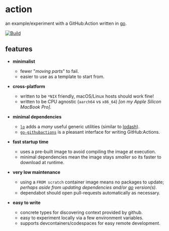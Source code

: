 # action

an example/experiment with a GitHub:Action written in [go].

[![Build](https://github.com/polis-dev/example-go-action/actions/workflows/build.yml/badge.svg)](https://github.com/polis-dev/example-go-action/actions/workflows/build.yml)

## features

- **minimalist**  
  - fewer "_moving parts_" to fail. 
  - easier to use as a template to start from. 

- **cross-platform**
  - written to be `*NIX` friendly, macOS/Linux hosts should work fine!
  - written to be CPU agnostic (`aarch64` vs `x86_64`) _[on my Apple Silicon MacBook Pro]_.
  
- **minimal dependencies**
  - [`lo`] adds a _many_ useful generic utilities (similar to [lodash]).
  - [`go-githubactions`] is a pleasant interface for writing GitHub:Actions.
  
- **fast startup time**
  - uses a pre-built image to avoid compiling the image at execution.
  - minimal dependencies mean the image stays _smaller_ so its faster to download at runtime.
  
- **very low maintenance**
  - using a `FROM scratch` container image means no packages to update; _perhaps aside from updating dependencies and/or [go] version(s)._
  - dependabot should open pull-requests automatically as necessary.

- **easy to write**
  - concrete types for discovering context provided by github.
  - easy to experiment locally via a few environment variables.
  - supports devcontainers/codespaces for easy remote development.

[`go-githubactions`]: https://github.com/sethvargo/go-githubactions#readme
[`lo`]: https://github.com/samber/lo#readme
[lodash]: https://lodash.com/
[go]: https://golang.org
